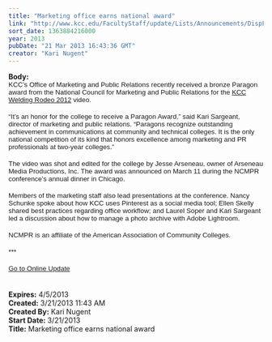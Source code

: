 ```yaml
---
title: "Marketing office earns national award"
link: "http://www.kcc.edu/FacultyStaff/update/Lists/Announcements/DispForm.aspx?ID=1032"
sort_date: 1363884216000
year: 2013
pubDate: "21 Mar 2013 16:43:36 GMT"
creator: "Kari Nugent"
---
```


<div><b>Body:</b> <div class="ExternalClass015609B375054717AFACDB9BF7B7CD2A">
<div><font size="3"><font face="Calibri">
<p style="margin:0in 0in 0pt" class="MsoPlainText"><span style="font-family:'Arial','sans-serif';font-size:10pt">KCC’s Office of Marketing and Public Relations recently received a bronze Paragon award from the National Council for Marketing and Public Relations for the <a href="http://www.youtube.com/watch?v=q-mCtNXzMEE&amp;list=PLEnNvZd4X-lUYSpAYSVbUPXIi-8VkKZgR&amp;index=5">KCC Welding Rodeo 2012</a> video.</span></p>
<p style="margin:0in 0in 0pt" class="MsoPlainText"><span style="font-family:'Arial','sans-serif';font-size:10pt"></span> </p>
<p style="margin:0in 0in 0pt" class="MsoPlainText"><span style="font-family:'Arial','sans-serif';font-size:10pt">“It’s an honor for the college to receive a Paragon Award,” said Kari Sargeant, director of marketing and public relations. “Paragons recognize outstanding achievement in communications at community and technical colleges. It is the only national competition of its kind that honors excellence among marketing and PR professionals at two-year colleges.”</span></p>
<p style="margin:0in 0in 0pt" class="MsoPlainText"><span style="font-family:'Arial','sans-serif';font-size:10pt"></span> </p>
<p style="margin:0in 0in 0pt" class="MsoPlainText"><span style="font-family:'Arial','sans-serif';font-size:10pt">The video was shot and edited for the college by Jesse Arseneau, owner of Arseneau Media Productions, Inc. The award was announced on March 11 during the NCMPR conference’s annual dinner in Chicago. </span></p>
<p style="margin:0in 0in 0pt" class="MsoPlainText"><span style="font-family:'Arial','sans-serif';font-size:10pt"></span> </p>
<p style="margin:0in 0in 0pt" class="MsoPlainText"><span style="font-family:'Arial','sans-serif';font-size:10pt">Members of the marketing staff also lead presentations at the conference. Nancy Schunke spoke about how KCC uses Pinterest as a social media tool; Ellen Skelly shared best practices regarding office workflow; and Laurel Soper and Kari Sargeant led a discussion about how to manage a photo archive with Adobe Lightroom. </span></p>
<p style="margin:0in 0in 0pt" class="MsoPlainText"><span style="font-family:'Arial','sans-serif';font-size:10pt"></span> </p>
<p style="margin:0in 0in 0pt" class="MsoPlainText"><span style="font-family:'Arial','sans-serif';font-size:10pt">NCMPR is an affiliate of the American Association of Community Colleges.</span></p>
<p style="margin:0in 0in 0pt" class="MsoPlainText"><span style="font-family:'Arial','sans-serif';font-size:10pt"></span> </p>
<p style="margin:0in 0in 0pt" class="MsoPlainText"><span style="font-family:'Arial','sans-serif';font-size:10pt">***</span></p>
<p style="margin:0in 0in 0pt" class="MsoPlainText"><span style="font-family:'Arial','sans-serif';font-size:10pt"></span> </p>
<p style="margin:0in 0in 0pt" class="MsoPlainText"><span style="font-family:'Arial','sans-serif';font-size:10pt"><a href="/FacultyStaff/update/Pages/dailyupdate.aspx">Go to Online Update</a></span><span style="font-family:'Arial','sans-serif';font-size:10pt"></span></p>
<p style="margin:0in 0in 0pt" class="MsoPlainText"><span style="font-family:'Arial','sans-serif';font-size:10pt"></span> </p>
<p style="margin:0in 0in 0pt" class="MsoPlainText"></font></font> </p></div></div></div>
<div><b>Expires:</b> 4/5/2013</div>
<div><b>Created:</b> 3/21/2013 11:43 AM</div>
<div><b>Created By:</b> Kari Nugent</div>
<div><b>Start Date:</b> 3/21/2013</div>
<div><b>Title:</b> Marketing office earns national award</div>

